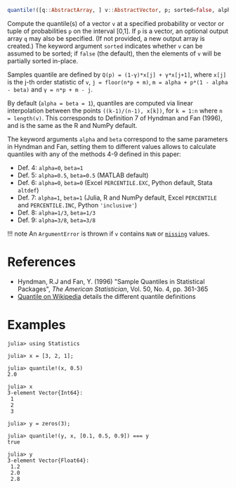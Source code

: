 ```julia
quantile!([q::AbstractArray, ] v::AbstractVector, p; sorted=false, alpha::Real=1.0, beta::Real=alpha)
```

Compute the quantile(s) of a vector `v` at a specified probability or vector or tuple of probabilities `p` on the interval [0,1]. If `p` is a vector, an optional output array `q` may also be specified. (If not provided, a new output array is created.) The keyword argument `sorted` indicates whether `v` can be assumed to be sorted; if `false` (the default), then the elements of `v` will be partially sorted in-place.

Samples quantile are defined by `Q(p) = (1-γ)*x[j] + γ*x[j+1]`, where `x[j]` is the j-th order statistic of `v`, `j = floor(n*p + m)`, `m = alpha + p*(1 - alpha - beta)` and `γ = n*p + m - j`.

By default (`alpha = beta = 1`), quantiles are computed via linear interpolation between the points `((k-1)/(n-1), x[k])`, for `k = 1:n` where `n = length(v)`. This corresponds to Definition 7 of Hyndman and Fan (1996), and is the same as the R and NumPy default.

The keyword arguments `alpha` and `beta` correspond to the same parameters in Hyndman and Fan, setting them to different values allows to calculate quantiles with any of the methods 4-9 defined in this paper:

  * Def. 4: `alpha=0`, `beta=1`
  * Def. 5: `alpha=0.5`, `beta=0.5` (MATLAB default)
  * Def. 6: `alpha=0`, `beta=0` (Excel `PERCENTILE.EXC`, Python default, Stata `altdef`)
  * Def. 7: `alpha=1`, `beta=1` (Julia, R and NumPy default, Excel `PERCENTILE` and `PERCENTILE.INC`, Python `'inclusive'`)
  * Def. 8: `alpha=1/3`, `beta=1/3`
  * Def. 9: `alpha=3/8`, `beta=3/8`

!!! note
    An `ArgumentError` is thrown if `v` contains `NaN` or [`missing`](@ref) values.


# References

  * Hyndman, R.J and Fan, Y. (1996) "Sample Quantiles in Statistical Packages", *The American Statistician*, Vol. 50, No. 4, pp. 361-365
  * [Quantile on Wikipedia](https://en.wikipedia.org/wiki/Quantile) details the different quantile definitions

# Examples

```jldoctest
julia> using Statistics

julia> x = [3, 2, 1];

julia> quantile!(x, 0.5)
2.0

julia> x
3-element Vector{Int64}:
 1
 2
 3

julia> y = zeros(3);

julia> quantile!(y, x, [0.1, 0.5, 0.9]) === y
true

julia> y
3-element Vector{Float64}:
 1.2
 2.0
 2.8
```
